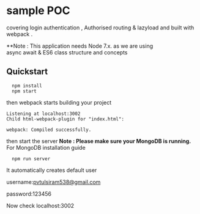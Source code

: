 # sample POC
covering login authentication , Authorised routing & lazyload  and built with webpack .

**Note : This application needs Node 7.x. as we are using  
async await & ES6 class structure and concepts

## Quickstart

```
  npm install 
  npm start 
```
then webpack starts building your project
```
Listening at localhost:3002
Child html-webpack-plugin for "index.html":
    
webpack: Compiled successfully.
```
then start the server
**Note : Please make sure your MongoDB is running.** For MongoDB installation guide

```
  npm run server  
```
It automatically creates default user

username:pvtulsiram538@gmail.com

password:123456

Now check localhost:3002

